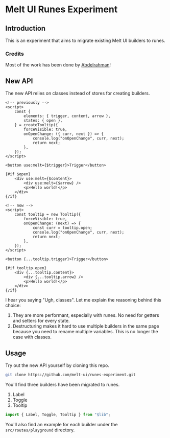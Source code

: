 # Melt UI Runes Experiment

## Introduction

This is an experiment that aims to migrate existing Melt UI builders to runes.

### Credits

Most of the work has been done by [Abdelrahman](https://github.com/abdel-17)!

## New API

The new API relies on classes instead of stores for creating builders.

```svelte
<!-- previously -->
<script>
	const {
		elements: { trigger, content, arrow },
		states: { open },
	} = createTooltip({
		forceVisible: true,
		onOpenChange: ({ curr, next }) => {
			console.log("onOpenChange", curr, next);
			return next;
		},
	});
</script>

<button use:melt={$trigger}>Trigger</button>

{#if $open}
	<div use:melt={$content}>
		<div use:melt={$arrow} />
		<p>Hello world!</p>
	</div>
{/if}
```

```svelte
<!-- now -->
<script>
	const tooltip = new Tooltip({
		forceVisible: true,
		onOpenChange: (next) => {
			const curr = tooltip.open;
			console.log("onOpenChange", curr, next);
			return next;
		},
	});
</script>

<button {...tooltip.trigger}>Trigger</button>

{#if tooltip.open}
	<div {...tooltip.content}>
		<div {...tooltip.arrow} />
		<p>Hello world!</p>
	</div>
{/if}
```

I hear you saying "Ugh, classes". Let me explain the reasoning behind this choice:

1. They are more performant, especially with runes. No need for getters and setters for every state.
2. Destructuring makes it hard to use multiple builders in the same page because you need to rename multiple variables. This is no longer the case with classes.

## Usage

Try out the new API yourself by cloning this repo.

```bash
git clone https://github.com/melt-ui/runes-experiment.git
```

You'll find three builders have been migrated to runes.

1. Label
2. Toggle
3. Tooltip

```ts
import { Label, Toggle, Tooltip } from "$lib";
```

You'll also find an example for each builder under the `src/routes/playground` directory.
